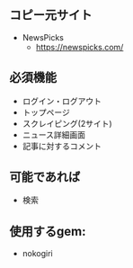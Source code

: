 ## コピー元サイト
- NewsPicks
  - https://newspicks.com/

## 必須機能 
- ログイン・ログアウト
- トップページ
- スクレイピング(2サイト)
- ニュース詳細画面
- 記事に対するコメント

## 可能であれば
- 検索


## 使用するgem:
- nokogiri